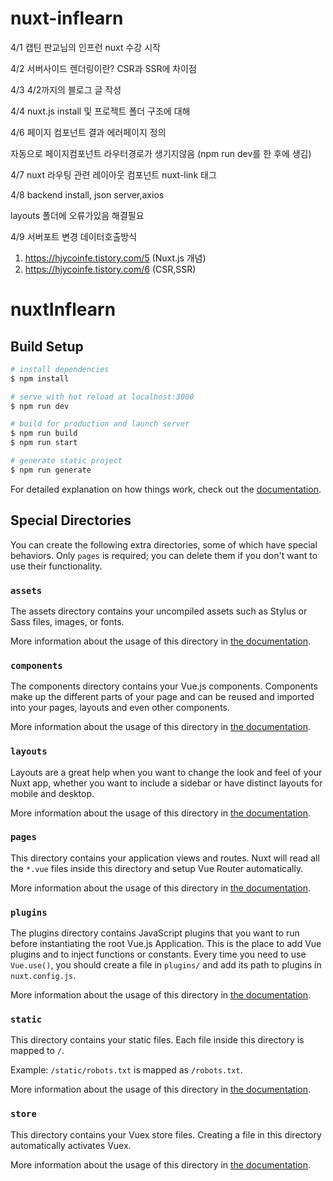 # nuxt-inflearn

4/1 캡틴 판교님의 인프런 nuxt 수강 시작

4/2 서버사이드 렌더링이란? CSR과 SSR에 차이점

4/3 4/2까지의 블로그 글 작성

4/4 nuxt.js install 및 프로젝트 폴더 구조에 대해

4/6 페이지 컴포넌트 결과 에러페이지 정의

자동으로 페이지컴포넌트 라우터경로가 생기지않음 (npm run dev를 한 후에 생김)

4/7 nuxt 라우팅 관련 레이아웃 컴포넌트 nuxt-link 태그

4/8 backend install, json server,axios

layouts 폴더에 오류가있음 해결필요

4/9 서버포트 변경 데이터호출방식

1. https://hjycoinfe.tistory.com/5 (Nuxt.js 개념)
2. https://hjycoinfe.tistory.com/6 (CSR,SSR)

# nuxtInflearn

## Build Setup

```bash
# install dependencies
$ npm install

# serve with hot reload at localhost:3000
$ npm run dev

# build for production and launch server
$ npm run build
$ npm run start

# generate static project
$ npm run generate
```

For detailed explanation on how things work, check out the [documentation](https://nuxtjs.org).

## Special Directories

You can create the following extra directories, some of which have special behaviors. Only `pages` is required; you can delete them if you don't want to use their functionality.

### `assets`

The assets directory contains your uncompiled assets such as Stylus or Sass files, images, or fonts.

More information about the usage of this directory in [the documentation](https://nuxtjs.org/docs/2.x/directory-structure/assets).

### `components`

The components directory contains your Vue.js components. Components make up the different parts of your page and can be reused and imported into your pages, layouts and even other components.

More information about the usage of this directory in [the documentation](https://nuxtjs.org/docs/2.x/directory-structure/components).

### `layouts`

Layouts are a great help when you want to change the look and feel of your Nuxt app, whether you want to include a sidebar or have distinct layouts for mobile and desktop.

More information about the usage of this directory in [the documentation](https://nuxtjs.org/docs/2.x/directory-structure/layouts).

### `pages`

This directory contains your application views and routes. Nuxt will read all the `*.vue` files inside this directory and setup Vue Router automatically.

More information about the usage of this directory in [the documentation](https://nuxtjs.org/docs/2.x/get-started/routing).

### `plugins`

The plugins directory contains JavaScript plugins that you want to run before instantiating the root Vue.js Application. This is the place to add Vue plugins and to inject functions or constants. Every time you need to use `Vue.use()`, you should create a file in `plugins/` and add its path to plugins in `nuxt.config.js`.

More information about the usage of this directory in [the documentation](https://nuxtjs.org/docs/2.x/directory-structure/plugins).

### `static`

This directory contains your static files. Each file inside this directory is mapped to `/`.

Example: `/static/robots.txt` is mapped as `/robots.txt`.

More information about the usage of this directory in [the documentation](https://nuxtjs.org/docs/2.x/directory-structure/static).

### `store`

This directory contains your Vuex store files. Creating a file in this directory automatically activates Vuex.

More information about the usage of this directory in [the documentation](https://nuxtjs.org/docs/2.x/directory-structure/store).
